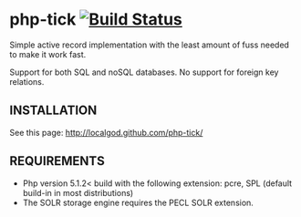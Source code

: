 php-tick [![Build Status](https://secure.travis-ci.org/php-tick/php-tick.png)](http://travis-ci.org/php-tick/php-tick)
========

Simple active record implementation with the least amount of fuss needed to make it work fast.

Support for both SQL and noSQL databases.
No support for foreign key relations.

INSTALLATION
------------
See this page: http://localgod.github.com/php-tick/

REQUIREMENTS
------------
  * Php version 5.1.2< build with the following extension: pcre, SPL (default build-in in most distributions)
  * The SOLR storage engine requires the PECL SOLR extension.
